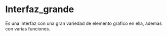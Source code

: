 # Interfaz_grande
Es una interfaz con una gran variedad de elemento grafico en ella, ademas con varias funciones.
